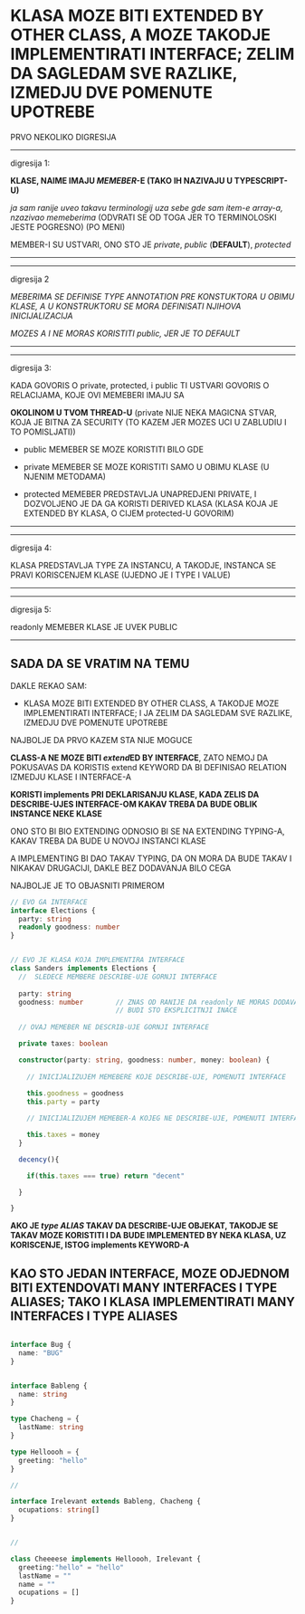 # KLASA MOZE BITI EXTENDED BY OTHER CLASS, A MOZE TAKODJE IMPLEMENTIRATI INTERFACE; ZELIM DA SAGLEDAM SVE RAZLIKE, IZMEDJU DVE POMENUTE UPOTREBE

PRVO NEKOLIKO DIGRESIJA

******

digresija 1:

**KLASE, NAIME IMAJU *MEMEBER*-E (TAKO IH NAZIVAJU U TYPESCRIPT-U)**

*ja sam ranije uveo takavu terminologij uza sebe gde sam item-e array-a, nzazivao memeberima* (ODVRATI SE OD TOGA JER TO TERMINOLOSKI JESTE POGRESNO) (PO MENI)

MEMBER-I SU USTVARI, ONO STO JE *private*, *public* (**DEFAULT**), *protected*

******

******

digresija 2

*MEBERIMA SE DEFINISE TYPE ANNOTATION PRE KONSTUKTORA U OBIMU KLASE, A U KONSTRUKTORU SE MORA DEFINISATI NJIHOVA INICIJALIZACIJA*

*MOZES A I NE MORAS KORISTITI public, JER JE TO DEFAULT*

******

******

digresija 3:

KADA GOVORIS O private, protected, i public TI USTVARI GOVORIS O RELACIJAMA, KOJE OVI MEMEBERI IMAJU SA

**OKOLINOM U TVOM THREAD-U** (private NIJE NEKA MAGICNA STVAR, KOJA JE BITNA ZA SECURITY (TO KAZEM JER MOZES UCI U ZABLUDIU I TO POMISLJATI))

- public MEMEBER SE MOZE KORISTITI BILO GDE

- private MEMEBER SE MOZE KORISTITI SAMO U OBIMU KLASE (U NJENIM METODAMA)

- protected MEMEBER PREDSTAVLJA UNAPREDJENI PRIVATE, I DOZVOLJENO JE DA GA KORISTI DERIVED KLASA (KLASA KOJA JE EXTENDED BY KLASA, O CIJEM protected-U GOVORIM)

******

******

digresija 4:

KLASA PREDSTAVLJA TYPE ZA INSTANCU, A TAKODJE, INSTANCA SE PRAVI KORISCENJEM KLASE (UJEDNO JE I TYPE I VALUE)

******

******

digresija 5:

readonly MEMEBER KLASE JE UVEK PUBLIC

******

## SADA DA SE VRATIM NA TEMU

DAKLE REKAO SAM:

- KLASA MOZE BITI EXTENDED BY OTHER CLASS, A TAKODJE MOZE IMPLEMENTIRATI INTERFACE; I JA ZELIM DA SAGLEDAM SVE RAZLIKE, IZMEDJU DVE POMENUTE UPOTREBE

NAJBOLJE DA PRVO KAZEM STA NIJE MOGUCE

**CLASS-A NE MOZE BITI *extend*ED BY INTERFACE**, ZATO NEMOJ DA POKUSAVAS DA KORISTIS extend KEYWORD DA BI DEFINISAO RELATION IZMEDJU KLASE I INTERFACE-A

**KORISTI **implements** PRI DEKLARISANJU KLASE, KADA ZELIS DA DESCRIBE-UJES INTERFACE-OM KAKAV TREBA DA BUDE OBLIK INSTANCE NEKE KLASE**

ONO STO BI BIO EXTENDING ODNOSIO BI SE NA EXTENDING TYPING-A, KAKAV TREBA DA BUDE U NOVOJ INSTANCI KLASE

A IMPLEMENTING BI DAO TAKAV TYPING, DA ON MORA DA BUDE TAKAV I NIKAKAV DRUGACIJI, DAKLE BEZ DODAVANJA BILO CEGA

NAJBOLJE JE TO OBJASNITI PRIMEROM

```typescript
// EVO GA INTERFACE
interface Elections {
  party: string
  readonly goodness: number
}


// EVO JE KLASA KOJA IMPLEMENTIRA INTERFACE
class Sanders implements Elections {
  //  SLEDECE MEMBERE DESCRIBE-UJE GORNJI INTERFACE
  
  party: string
  goodness: number        // ZNAS OD RANIJE DA readonly NE MORAS DODAVATI (ALI MOZDA BI I TREBALO)
                          // BUDI STO EKSPLICITNJI INACE
  
  // OVAJ MEMEBER NE DESCRIB-UJE GORNJI INTERFACE

  private taxes: boolean

  constructor(party: string, goodness: number, money: boolean) {
    
    // INICIJALIZUJEM MEMEBERE KOJE DESCRIBE-UJE, POMENUTI INTERFACE
    
    this.goodness = goodness
    this.party = party

    // INICIJALIZUJEM MEMEBER-A KOJEG NE DESCRIBE-UJE, POMENUTI INTERFACE

    this.taxes = money
  }

  decency(){

    if(this.taxes === true) return "decent"

  }

}
```

**AKO JE *type ALIAS* TAKAV DA DESCRIBE-UJE OBJEKAT, TAKODJE SE TAKAV MOZE KORISTITI I DA BUDE IMPLEMENTED BY NEKA KLASA, UZ KORISCENJE, ISTOG implements KEYWORD-A**

## KAO STO JEDAN INTERFACE, MOZE ODJEDNOM BITI EXTENDOVATI MANY INTERFACES I TYPE ALIASES; TAKO I KLASA IMPLEMENTIRATI MANY INTERFACES I TYPE ALIASES

```typescript

interface Bug {
  name: "BUG"
}


interface Bableng {
  name: string
}

type Chacheng = {
  lastName: string
}

type Helloooh = {
  greeting: "hello"
}

//

interface Irelevant extends Bableng, Chacheng {
  ocupations: string[]
}


// 

class Cheeeese implements Helloooh, Irelevant {
  greeting:"hello" = "hello"
  lastName = ""
  name = ""
  ocupations = []
}

```